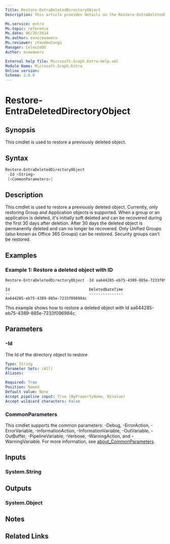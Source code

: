 ```yaml
---
Title: Restore-EntraDeletedDirectoryObject
Description: This article provides details on the Restore-EntraDeletedDirectoryObject command.

Ms.service: entra
Ms.topic: reference
Ms.date: 06/26/2024
Ms.author: eunicewaweru
Ms.reviewer: stevemutungi
Manager: CelesteDG
Author: msewaweru

External help file: Microsoft.Graph.Entra-Help.xml
Module Name: Microsoft.Graph.Entra
Online version:
Schema: 2.0.0
---
```


# Restore-EntraDeletedDirectoryObject

## Synopsis
This cmdlet is used to restore a previously deleted object.

## Syntax

```powershell
Restore-EntraDeletedDirectoryObject 
 -Id <String> 
 [<CommonParameters>]
```

## Description
This cmdlet is used to restore a previously deleted object.
Currently, only restoring Group and Application objects is supported. 
When a group or an application is deleted, it's initially soft deleted and can be recovered during the first 30 days after deletion.
After 30 days the deleted object is permanently deleted and can no longer be recovered.
Only Unified Groups (also known as
Office 365 Groups) can be restored.
Security groups can't be restored.

## Examples

### Example 1: Restore a deleted object with ID
```powershell
Restore-EntraDeletedDirectoryObject -Id aa644285-eb75-4389-885e-7233f096984c
```

```output
Id                                   DeletedDateTime
--                                   ---------------
Aa644285-eb75-4389-885e-7233f096984c
```

This example shows how to restore a deleted object with Id aa644285-eb75-4389-885e-7233f096984c.

## Parameters

### -Id
The Id of the directory object to restore

```yaml
Type: String
Parameter Sets: (All)
Aliases:

Required: True
Position: Named
Default value: None
Accept pipeline input: True (ByPropertyName, ByValue)
Accept wildcard characters: False
```

### CommonParameters
This cmdlet supports the common parameters: -Debug, -ErrorAction, -ErrorVariable, -InformationAction, -InformationVariable, -OutVariable, -OutBuffer, -PipelineVariable, -Verbose, -WarningAction, and -WarningVariable. For more information, see [about_CommonParameters](https://go.microsoft.com/fwlink/?LinkID=113216).

## Inputs

### System.String
## Outputs

### System.Object
## Notes

## Related Links

